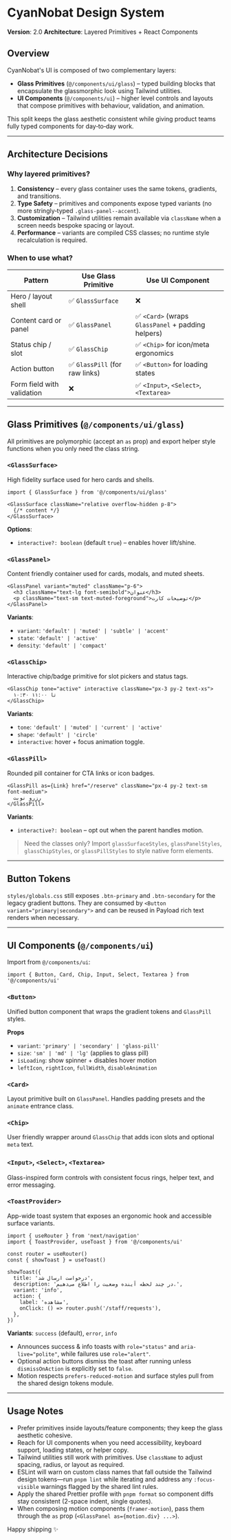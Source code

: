# CyanNobat Design System

**Version**: 2.0
**Architecture**: Layered Primitives + React Components

## Overview

CyanNobat's UI is composed of two complementary layers:

- **Glass Primitives** (`@/components/ui/glass`) – typed building blocks that encapsulate the glassmorphic look using Tailwind utilities.
- **UI Components** (`@/components/ui`) – higher level controls and layouts that compose primitives with behaviour, validation, and animation.

This split keeps the glass aesthetic consistent while giving product teams fully typed components for day‑to‑day work.

---

## Architecture Decisions

### Why layered primitives?

1. **Consistency** – every glass container uses the same tokens, gradients, and transitions.
2. **Type Safety** – primitives and components expose typed variants (no more stringly‑typed `.glass-panel--accent`).
3. **Customization** – Tailwind utilities remain available via `className` when a screen needs bespoke spacing or layout.
4. **Performance** – variants are compiled CSS classes; no runtime style recalculation is required.

### When to use what?

| Pattern | Use Glass Primitive | Use UI Component |
|---------|--------------------|------------------|
| Hero / layout shell | ✅ `GlassSurface` | ❌ |
| Content card or panel | ✅ `GlassPanel` | ✅ `<Card>` (wraps `GlassPanel` + padding helpers) |
| Status chip / slot | ✅ `GlassChip` | ✅ `<Chip>` for icon/meta ergonomics |
| Action button | ✅ `GlassPill` (for raw links) | ✅ `<Button>` for loading states |
| Form field with validation | ❌ | ✅ `<Input>`, `<Select>`, `<Textarea>` |

---

## Glass Primitives (`@/components/ui/glass`)

All primitives are polymorphic (accept an `as` prop) and export helper style functions when you only need the class string.

### `<GlassSurface>`
High fidelity surface used for hero cards and shells.

```tsx
import { GlassSurface } from '@/components/ui/glass'

<GlassSurface className="relative overflow-hidden p-8">
  {/* content */}
</GlassSurface>
```

**Options**:
- `interactive?: boolean` (default `true`) – enables hover lift/shine.

### `<GlassPanel>`
Content friendly container used for cards, modals, and muted sheets.

```tsx
<GlassPanel variant="muted" className="p-6">
  <h3 className="text-lg font-semibold">عنوان</h3>
  <p className="text-sm text-muted-foreground">توضیحات کارت</p>
</GlassPanel>
```

**Variants**:
- `variant`: `'default' | 'muted' | 'subtle' | 'accent'`
- `state`: `'default' | 'active'`
- `density`: `'default' | 'compact'`

### `<GlassChip>`
Interactive chip/badge primitive for slot pickers and status tags.

```tsx
<GlassChip tone="active" interactive className="px-3 py-2 text-xs">
  ۱۰:۳۰ تا ۱۱:۰۰
</GlassChip>
```

**Variants**:
- `tone`: `'default' | 'muted' | 'current' | 'active'`
- `shape`: `'default' | 'circle'`
- `interactive`: hover + focus animation toggle.

### `<GlassPill>`
Rounded pill container for CTA links or icon badges.

```tsx
<GlassPill as={Link} href="/reserve" className="px-4 py-2 text-sm font-medium">
  رزرو نوبت
</GlassPill>
```

**Variants**:
- `interactive?: boolean` – opt out when the parent handles motion.

> Need the classes only? Import `glassSurfaceStyles`, `glassPanelStyles`, `glassChipStyles`, or `glassPillStyles` to style native form elements.

---

## Button Tokens

`styles/globals.css` still exposes `.btn-primary` and `.btn-secondary` for the legacy gradient buttons. They are consumed by `<Button variant="primary|secondary">` and can be reused in Payload rich text renders when necessary.

---

## UI Components (`@/components/ui`)

Import from `@/components/ui`:

```tsx
import { Button, Card, Chip, Input, Select, Textarea } from '@/components/ui'
```

### `<Button>`
Unified button component that wraps the gradient tokens and `GlassPill` styles.

**Props**
- `variant`: `'primary' | 'secondary' | 'glass-pill'`
- `size`: `'sm' | 'md' | 'lg'` (applies to glass pill)
- `isLoading`: show spinner + disables hover motion
- `leftIcon`, `rightIcon`, `fullWidth`, `disableAnimation`

### `<Card>`
Layout primitive built on `GlassPanel`. Handles padding presets and the `animate` entrance class.

### `<Chip>`
User friendly wrapper around `GlassChip` that adds icon slots and optional `meta` text.

### `<Input>`, `<Select>`, `<Textarea>`
Glass-inspired form controls with consistent focus rings, helper text, and error messaging.

### `<ToastProvider>`
App-wide toast system that exposes an ergonomic hook and accessible surface variants.

```tsx
import { useRouter } from 'next/navigation'
import { ToastProvider, useToast } from '@/components/ui'

const router = useRouter()
const { showToast } = useToast()

showToast({
  title: 'درخواست ارسال شد',
  description: 'در چند لحظه آینده وضعیت را اطلاع می‌دهیم.',
  variant: 'info',
  action: {
    label: 'مشاهده',
    onClick: () => router.push('/staff/requests'),
  },
})
```

**Variants**: `success` (default), `error`, `info`

- Announces success & info toasts with `role="status"` and `aria-live="polite"`, while failures use `role="alert"`.
- Optional action buttons dismiss the toast after running unless `dismissOnAction` is explicitly set to `false`.
- Motion respects `prefers-reduced-motion` and surface styles pull from the shared design tokens module.

---

## Usage Notes

- Prefer primitives inside layouts/feature components; they keep the glass aesthetic cohesive.
- Reach for UI components when you need accessibility, keyboard support, loading states, or helper copy.
- Tailwind utilities still work with primitives. Use `className` to adjust spacing, radius, or layout as required.
- ESLint will warn on custom class names that fall outside the Tailwind design tokens—run `pnpm lint` while iterating and address any `:focus-visible` warnings flagged by the shared lint rules.
- Apply the shared Prettier profile with `pnpm format` so component diffs stay consistent (2-space indent, single quotes).
- When composing motion components (`framer-motion`), pass them through the `as` prop (`<GlassPanel as={motion.div} ...>`).

Happy shipping ✨
